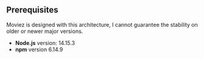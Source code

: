 ## Prerequisites
Moviez is designed with this architecture, I cannot guarantee the stability on older or newer major versions.

* **Node.js** version: 14.15.3
* **npm** version 6.14.9